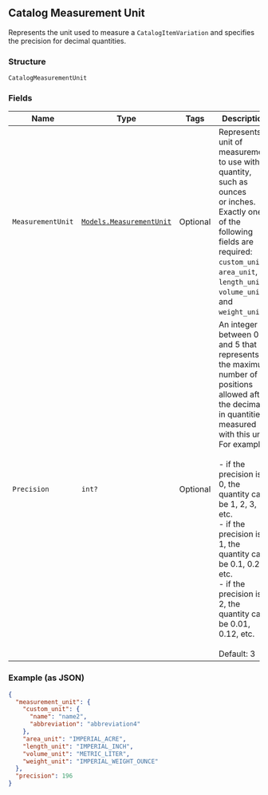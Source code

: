 ## Catalog Measurement Unit

Represents the unit used to measure a `CatalogItemVariation` and
specifies the precision for decimal quantities.

### Structure

`CatalogMeasurementUnit`

### Fields

| Name | Type | Tags | Description |
|  --- | --- | --- | --- |
| `MeasurementUnit` | [`Models.MeasurementUnit`](/doc/models/measurement-unit.md) | Optional | Represents a unit of measurement to use with a quantity, such as ounces<br>or inches. Exactly one of the following fields are required: `custom_unit`,<br>`area_unit`, `length_unit`, `volume_unit`, and `weight_unit`. |
| `Precision` | `int?` | Optional | An integer between 0 and 5 that represents the maximum number of<br>positions allowed after the decimal in quantities measured with this unit.<br>For example:<br><br>- if the precision is 0, the quantity can be 1, 2, 3, etc.<br>- if the precision is 1, the quantity can be 0.1, 0.2, etc.<br>- if the precision is 2, the quantity can be 0.01, 0.12, etc.<br><br>Default: 3 |

### Example (as JSON)

```json
{
  "measurement_unit": {
    "custom_unit": {
      "name": "name2",
      "abbreviation": "abbreviation4"
    },
    "area_unit": "IMPERIAL_ACRE",
    "length_unit": "IMPERIAL_INCH",
    "volume_unit": "METRIC_LITER",
    "weight_unit": "IMPERIAL_WEIGHT_OUNCE"
  },
  "precision": 196
}
```

